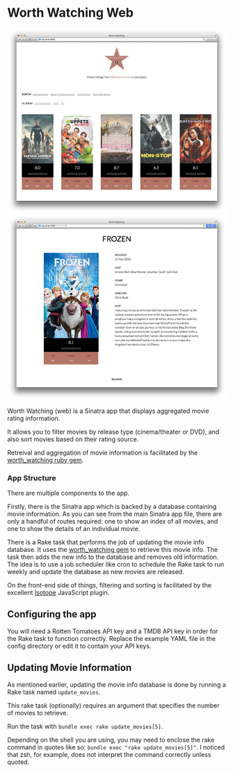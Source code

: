 # Worth Watching Web

![](screenshots/homepage.jpg)
![](screenshots/movie.jpg)

Worth Watching (web) is a Sinatra app that displays aggregated movie rating information.

It allows you to filter movies by release type (cinema/theater or DVD), and also sort
movies based on their rating source.

Retreival and aggregation of movie information is facilitated by the [worth_watching ruby gem](http://github.com/alessndro/worth_watching).

### App Structure

There are multiple components to the app.

Firstly, there is the Sinatra app which is backed by a database
containing movie information. As you can see from the main Sinatra app file, there
are only a handful of routes required: one to show an index of all movies, and one
to show the details of an individual movie.

There is a Rake task that performs the job of updating the movie info
database. It uses the [worth_watching gem](http://github.com/alessndro/worth_watching)
to retrieve this movie info. The task then adds the new info to the database and removes
old information. The idea is to use a job scheduler like cron to schedule the Rake task to run weekly and update
the database as new movies are released.

On the front-end side of things, filtering and sorting is facilitated by the excellent [Isotope](http://isotope.metafizzy.co/) JavaScript plugin.

## Configuring the app

You will need a Rotten Tomatoes API key and a TMDB API key in order for the Rake task
to function correctly. Replace the example YAML file in the config directory or edit it
to contain your API keys.

## Updating Movie Information

As mentioned earlier, updating the movie info database is done by running a Rake task
named ``update_movies``.

This rake task (optionally) requires an argument that specifies the number of movies
to retrieve.

Run the task with ``bundle exec rake update_movies[5]``.

Depending on the shell you
are using, you may need to enclose
the rake command in quotes  like so: ``bundle exec "rake update_movies[5]"``.
I noticed that zsh, for example, does not interpret the command correctly unless
quoted.
